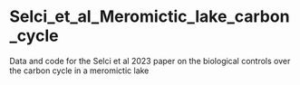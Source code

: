 # Selci_et_al_Meromictic_lake_carbon_cycle
Data and code for the Selci et al 2023 paper on the biological controls over the carbon cycle in a meromictic lake
